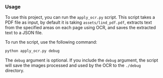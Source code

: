 ### Usage

To use this project, you can run the `apply_ocr.py` script. This script takes a PDF file as input, by default it is taking `assets/lind_pdf.pdf`, extracts text from the specified areas on each page using OCR, and saves the extracted text to a JSON file.

To run the script, use the following command:

```bash
python apply_ocr.py debug
```

The `debug` argument is optional. If you include the `debug` argument, the script will save the images processed and used by the OCR to the `./debug` directory.
